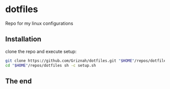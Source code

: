 # dotfiles

Repo for my linux configurations

## Installation

clone the repo and execute setup:

```bash
git clone https://github.com/Griznah/dotfiles.git "$HOME"/repos/dotfiles
cd "$HOME"/repos/dotfiles sh -c setup.sh
```

## The end

